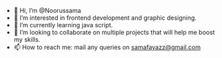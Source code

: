 - 👋 Hi, I’m @Noorussama
- 👀 I’m interested in frontend development and graphic designing.
- 🌱 I’m currently learning java script.
- 💞️ I’m looking to collaborate on multiple projects that will help me boost my skills.
- 📫 How to reach me: mail any queries on samafayazz@gmail.com

<!---
Noorussama/Noorussama is a ✨ special ✨ repository because its `README.md` (this file) appears on your GitHub profile.
You can click the Preview link to take a look at your changes.
--->
